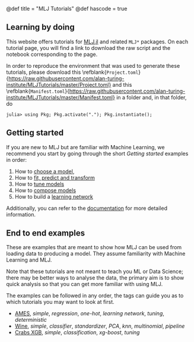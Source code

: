@def title = "MLJ Tutorials"
@def hascode = true

## Learning by doing

This website offers tutorials for [MLJ.jl](https://github.com/alan-turing-institute/MLJ.jl) and related `MLJ*` packages.
On each tutorial page, you will find a link to download the raw script and the notebook corresponding to the page.

In order to reproduce the environment that was used to generate these tutorials, please download this \refblank{`Project.toml`}{https://raw.githubusercontent.com/alan-turing-institute/MLJTutorials/master/Project.toml} and this \refblank{`Manifest.toml`}{https://raw.githubusercontent.com/alan-turing-institute/MLJTutorials/master/Manifest.toml} in a folder and, in that folder, do

```julia-repl
julia> using Pkg; Pkg.activate("."); Pkg.instantiate();
```

## Getting started

If you are new to MLJ but are familiar with Machine Learning, we recommend you start by going through the short _Getting started_ examples in order:

1. How to [choose a model](/pub/getting-started/choosing-a-model.html),
1. How to [fit, predict and transform](/pub/getting-started/fit-and-predict.html)
1. How to [tune models](/pub/getting-started/model-tuning.html)
1. How to [compose models](/pub/getting-started/composing-models.html)
1. How to build a [learning network](/pub/getting-started/learning-networks.html)

Additionally, you can refer to the [documentation](https://alan-turing-institute.github.io/MLJ.jl/stable/) for more detailed information.

## End to end examples

These are examples that are meant to show how MLJ can be used from loading data to producing a model.
They assume familiarity with Machine Learning and MLJ.

Note that these tutorials are not meant to teach you ML or Data Science; there may be better ways to analyse the data, the primary aim is to show quick analysis so that you can get more familiar with using MLJ.

The examples can be followed in any order, the tags can guide you as to which tutorials you may want to look at first.

* [AMES](/pub/end-to-end/AMES.html), *simple*, *regression*, *one-hot*, *learning network*, *tuning*, *deterministic*
* [Wine](/pub/end-to-end/wine.html), *simple*, *classifier*, *standardizer*, *PCA*, *knn*, *multinomial*, *pipeline*
* [Crabs XGB](/pub/end-to-end/crabs-xgb.html), *simple*, *classification*, *xg-boost*, *tuning*

